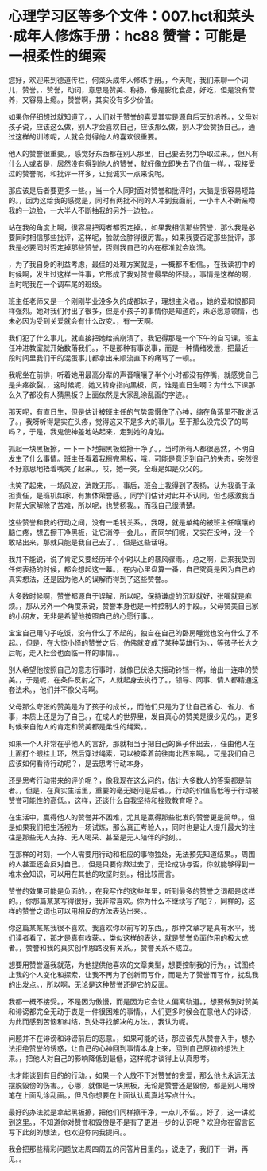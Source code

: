 # 心理学习区等多个文件：007.hct和菜头·成年人修炼手册：hc88 赞誉：可能是一根柔性的绳索

您好，欢迎来到德道传栏，何菜头成年人修炼手册。，今天呢，我们来聊一个词儿，赞誉。，赞誉，动词，意思是赞美、称扬，像是膨化食品，好吃，但是没有营养，又容易上瘾。，赞誉啊，其实没有多少价值。

如果你仔细想过就知道了。，人们对于赞誉的喜爱其实是源自后天的培养。，父母对孩子说，应该这么做，别人才会喜欢自己，应该那么做，别人才会赞扬自己。，通过这样的训练呢，人就会觉得他人的喜欢很重要。

他人的赞誉很重要。，感觉好东西都在别人那里，自己要去努力争取过来。，但凡有什么人或者是，居然没有得到他人的赞誉，就好像立即失去了价值一样。，我接受过的赞誉呢，和批评一样多，让我诚实一点来说呢。

那应该是后者要更多一些。，当一个人同时面对赞誉和批评时，大脑是很容易短路的。，因为这给我的感觉是，同时有两批不同的人冲到我面前，一小半人不断亲吻我的一边脸，一大半人不断抽我的另外一边脸。。

站在我的角度上啊，很容易把两者都否定掉。，如果我相信那些赞誉，那么我是必要同时相信那些批评，这样呢，脸就会肿得很厉害。，如果我要否定那些批评，那我是必要同时否定掉那些赞誉，否则我自己的内在标准就会崩溃。

，为了我自身的利益考虑，最佳的处理方案就是，一概都不相信。，在我读初中的时候啊，发生过这样一件事，它形成了我对赞誉最早的怀疑。，事情是这样的啊，当时呢我在一个调车尾的班级。

班主任老师又是一个刚刚毕业没多久的成都妹子，理想主义者。，她的爱和恨都同样强烈。她对我们付出了很多，但是小孩子的事情你是知道的，未必愿意领情，也未必因为受到关爱就会有什么改变。，有一天啊。

我们犯了什么事儿，就直接把她给搞崩溃了。我记得那是一个下午的自习课，班主任冲进教室就开始数落我们。，不是那种有事说事，而是一种情绪发泄，把最近一段时间里我们干的混蛋事儿都拿出来顺流直下的痛骂了一顿。。

我呢坐在前排，听着她用最高分辈的声音嚷嚷了半个小时都没有停嘴，就感觉自己是头疼欲裂。，这时候呢，她又转身指向黑板，问，谁是直日生啊？为什么下课那么久了都没有人猜黑板？上面依然是大家乱涂乱画的字迹。。

那天呢，有直日生，但是估计被班主任的气势震慑住了心神，缩在角落里不敢说话了。，我呀听得是实在头疼，觉得这又不是多大的事儿，至于那么没完没了的骂吗？，于是，我鬼使神差地站起来，走到她的身边。

抓起一块黑板擦，一下一下地把黑板给擦干净了。，当时所有人都很恶然，不明白发生了什么事情。班主任看着我擦完黑板，哦，可能是意识到自己的失态，突然很不好意思地捂着嘴笑了起来。，哎，她一笑，全班是如是众父的。

也笑了起来，一场风波，消散无形。，事后，班会上我得到了表扬，认为我勇于承担责任，是班机如家，有集体荣誉感。，同学们估计对此并不认同，但也感激我当时帮大家解除了苦难，所以呢，也赞扬我。，而我自己很清楚。

这些赞誉和我的行动之间，没有一毛钱关系。，我呀，就是单纯的被班主任嚷嚷的脑仁疼，想去擦干净黑板，让它消停一会儿。，而同学们呢，又实在没种，没一个敢站出来，那就只能是我自己去了。，但是这些话呀。

我并不能说，说了肯定又要经历半个小时以上的暴风骤雨。，总之啊，后来我受到任何表扬的时候，都会想起这一幕。，在内心里盘算一番，自己究竟是因为自己的真实想法，还是因为他人的误解而得到了这些赞誉。。

大多数时候啊，赞誉都源自于误解，所以呢，保持谦虚的沉默就好，张嘴就是麻烦。，那从另外一个角度来说，赞誉本身也是一种控制人的手段。，父母赞美自己家的小朋友，无非是希望他按照自己的心愿行事。。

宝宝自己用勺子吃饭，没有什么了不起的，独自在自己的卧房睡觉也没有什么了不起。，但是，在大惊小怪的赞誉之后，仿佛就变成了某种英雄行为。，等孩子长大之后呢，走入社会也面临一样的事情。。

别人希望他按照自己的意志行事时，就像巴伏洛夫摇动铃铛一样，给出一连串的赞美。，于是呢，在条件反射之下，人就起身去执行了。，领导、同事、情人都精通这套法术。，他们并不像父母啊。

父母那么夸张的赞美是为了孩子的成长，，而他们只是为了让自己省心、省力、省事，本质上还是为了自己。，在成人的世界里，发自真心的赞美是很少见的。，更多时候来自他人的肯定和赞美都是柔性的绳索。。

如果一个人非常在乎他人的言辞，那就相当于把自己的鼻子伸出去，，任由他人在上面打个眼挂上环，然后穿过绳索，可以被牵着前往南北西东啊。，可是我们自己应该如何看待行动呢？，是去思考行动本身。

还是思考行动带来的评价呢？，像我现在这么问的，估计大多数人的答案都是前者。，但是，在真实生活里，重要的毫无疑问是后者。，行动的价值高低等于行动被赞誉可能性的高低。，这样，还谈什么自我坚持和挫败教育呢？。

在生活中，赢得他人的赞誉并不困难，尤其是赢得那些批发的赞誉更是简单。，但是如果我们把生活视为一场试炼，那么真正考验人，，同时也是让人提升最大的往往是那些无人支持、无人喝采、甚至是无人陪伴的时刻。。

在那样的时刻，一个人需要用行动和相应的事物独处，无法预先知道结果。，周围的人甚至还会反对自己。，但是只要你熬过去了，无论成功与否，你就能够得到一堆末会知识，可以用在其他的攻坚时刻。，相比较而言。

赞誉的效果可能是负面的。，在我写作的这些年里，听到最多的赞誉之词都是这样的。，你那篇某某写得很好，我非常喜欢。你为什么不继续写了呢？，同样的，这样的赞誉之词也可以用相反的方法表达出来。。

你这篇某某某我很不喜欢。我喜欢你以前写的东西。，那种文章才是真有水平，我们读者看了，那才是真有收获。，类似这样的表达，就是赞誉负面作用的极大成者。，赞誉和我的真实创作思路没有关系。，赞誉关系不成立。

想要用赞誉逼我就范，为他提供他喜欢的文章类型，想要控制我的行为。，试图终止我的个人变化和探索，让我不再为了创新而写作，而是为了赞誉而写作，扰乱我的出发点。，所以啊，无论是这种赞誉还是它的反面。

我都一概不接受。，不是因为傲慢，而是因为它会让人偏离轨道。，想要做到对赞美和诽谤都完全无动于衷是一件很困难的事情。，人们更多时候会在意他人的诽谤，为此而感到苦恼和纠结，到处寻找解决的方法。，我认为呢。

问题并不在诽谤和诽谤前后的恶意。，如果可能的话，那应该先从赞誉入手，想办法拒绝赞誉的诱惑，让自己的心神回到事情本身上来，回到自己原初的想法上来。，把他人对自己的影响降低到最低，这样呢才谈得上认真思考。

也才能谈到有目的的行动。，如果一个人放不下对赞誉的贪爱，那么他也永远无法摆脱毁傍的伤害。，心哪，就像是一块黑板，无论是赞誉还是毁傍，都是别人用粉笔在上面乱涂乱画。，但凡你想要在上面认认真真地写点什么。

最好的办法就是拿起黑板擦，把他们同样擦干净，一点儿不留。，好了，这一讲就到这里。，不知道你对赞誉和毁傍是不是有了更进一步的认识呢？欢迎你在留言区写下此刻的想法，也欢迎你向我提问。。

我会把那些精彩问题放进周四周五的问答片目里的。，说走了，我们下一讲，再见。。